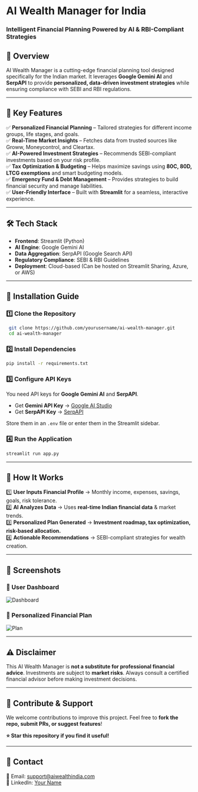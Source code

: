 # AI Wealth Manager for India 

### Intelligent Financial Planning Powered by AI & RBI-Compliant Strategies

## 🚀 Overview
AI Wealth Manager is a cutting-edge financial planning tool designed specifically for the Indian market. It leverages **Google Gemini AI** and **SerpAPI** to provide **personalized, data-driven investment strategies** while ensuring compliance with SEBI and RBI regulations.

---

## 🎯 Key Features
✅ **Personalized Financial Planning** – Tailored strategies for different income groups, life stages, and goals.  
✅ **Real-Time Market Insights** – Fetches data from trusted sources like Groww, Moneycontrol, and Cleartax.  
✅ **AI-Powered Investment Strategies** – Recommends SEBI-compliant investments based on your risk profile.  
✅ **Tax Optimization & Budgeting** – Helps maximize savings using **80C, 80D, LTCG exemptions** and smart budgeting models.  
✅ **Emergency Fund & Debt Management** – Provides strategies to build financial security and manage liabilities.  
✅ **User-Friendly Interface** – Built with **Streamlit** for a seamless, interactive experience.  

---

## 🛠️ Tech Stack
- **Frontend**: Streamlit (Python)
- **AI Engine**: Google Gemini AI
- **Data Aggregation**: SerpAPI (Google Search API)
- **Regulatory Compliance**: SEBI & RBI Guidelines
- **Deployment**: Cloud-based (Can be hosted on Streamlit Sharing, Azure, or AWS)

---

## 🔧 Installation Guide
### 1️⃣ Clone the Repository
```sh
 git clone https://github.com/yourusername/ai-wealth-manager.git
 cd ai-wealth-manager
```

### 2️⃣ Install Dependencies
```sh
pip install -r requirements.txt
```

### 3️⃣ Configure API Keys
You need API keys for **Google Gemini AI** and **SerpAPI**.
- Get **Gemini API Key** → [Google AI Studio](https://makersuite.google.com/app/apikey)
- Get **SerpAPI Key** → [SerpAPI](https://serpapi.com/manage-api-key)

Store them in an `.env` file or enter them in the Streamlit sidebar.

### 4️⃣ Run the Application
```sh
streamlit run app.py
```

---

## 🏦 How It Works
1️⃣ **User Inputs Financial Profile** → Monthly income, expenses, savings, goals, risk tolerance.  
2️⃣ **AI Analyzes Data** → Uses **real-time Indian financial data** & market trends.  
3️⃣ **Personalized Plan Generated** → **Investment roadmap, tax optimization, risk-based allocation.**  
4️⃣ **Actionable Recommendations** → SEBI-compliant strategies for wealth creation.  

---

## 📌 Screenshots
### 🔹 User Dashboard
![Dashboard](https://your-image-link.com/dashboard.png)

### 🔹 Personalized Financial Plan
![Plan](https://your-image-link.com/financial-plan.png)

---

## ⚠️ Disclaimer
This AI Wealth Manager is **not a substitute for professional financial advice**. Investments are subject to **market risks**. Always consult a certified financial advisor before making investment decisions. 

---

## 📢 Contribute & Support
We welcome contributions to improve this project. Feel free to **fork the repo, submit PRs, or suggest features**!

**⭐ Star this repository if you find it useful!**

---

## 📩 Contact
📧 Email: [support@aiwealthindia.com](mailto:support@aiwealthindia.com)  
📌 LinkedIn: [Your Name](https://linkedin.com/in/yourprofile)  
